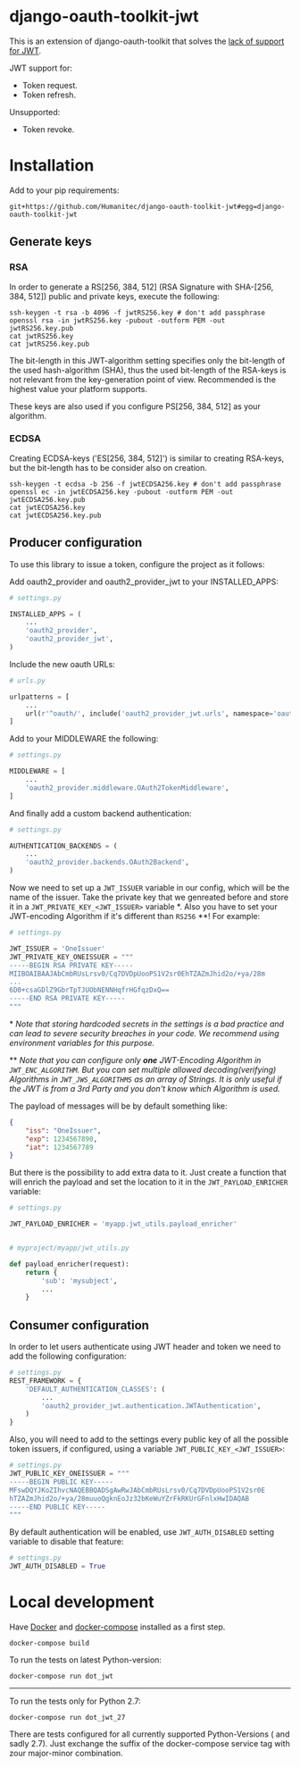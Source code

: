 django-oauth-toolkit-jwt
========================

This is an extension of django-oauth-toolkit that solves the
[lack of support for JWT](https://github.com/jazzband/django-oauth-toolkit/issues/397).

JWT support for:

* Token request.
* Token refresh.

Unsupported:

* Token revoke.


Installation
============

Add to your pip requirements:

```
git+https://github.com/Humanitec/django-oauth-toolkit-jwt#egg=django-oauth-toolkit-jwt
```

Generate keys
-------------

### RSA ###

In order to generate a RS[256, 384, 512] (RSA Signature with SHA-[256, 384, 512]) public and private
keys, execute the following:

```shell script
ssh-keygen -t rsa -b 4096 -f jwtRS256.key # don't add passphrase
openssl rsa -in jwtRS256.key -pubout -outform PEM -out jwtRS256.key.pub
cat jwtRS256.key
cat jwtRS256.key.pub
```

The bit-length in this JWT-algorithm setting specifies only the bit-length of the used hash-algorithm (SHA),
thus the used bit-length of the RSA-keys is not relevant from the key-generation point of view.
Recommended is the highest value your platform supports.

These keys are also used if you configure PS[256, 384, 512] as your algorithm.

### ECDSA ###

Creating ECDSA-keys ('ES[256, 384, 512]') is similar to creating RSA-keys,
but the bit-length has to be consider also on creation.

```shell script
ssh-keygen -t ecdsa -b 256 -f jwtECDSA256.key # don't add passphrase
openssl ec -in jwtECDSA256.key -pubout -outform PEM -out jwtECDSA256.key.pub
cat jwtECDSA256.key
cat jwtECDSA256.key.pub
```

Producer configuration
----------------------

To use this library to issue a token, configure the project as it follows:

Add oauth2_provider and oauth2_provider_jwt to your INSTALLED_APPS:

```python
# settings.py

INSTALLED_APPS = (
    ...
    'oauth2_provider',
    'oauth2_provider_jwt',
)
```

Include the new oauth URLs:

```python
# urls.py

urlpatterns = [
    ...
    url(r'^oauth/', include('oauth2_provider_jwt.urls', namespace='oauth2_provider_jwt')),
]
```

Add to your MIDDLEWARE the following:

```python
# settings.py

MIDDLEWARE = [
    ...
    'oauth2_provider.middleware.OAuth2TokenMiddleware',
]
```

And finally add a custom backend authentication:

```python
# settings.py

AUTHENTICATION_BACKENDS = (
    ...
    'oauth2_provider.backends.OAuth2Backend',
)
```

Now we need to set up a `JWT_ISSUER` variable in our config, which will be the
name of the issuer. Take the private key that we genreated before
and store it in a `JWT_PRIVATE_KEY_<JWT_ISSUER>` variable \*. Also you have to
set your JWT-encoding Algorithm if it's different than `RS256` \**! For example:


```python
# settings.py

JWT_ISSUER = 'OneIssuer'
JWT_PRIVATE_KEY_ONEISSUER = """
-----BEGIN RSA PRIVATE KEY-----
MIIBOAIBAAJAbCmbRUsLrsv0/Cq7DVDpUooPS1V2sr0EhTZAZmJhid2o/+ya/28m
...
6D0+csaGDlZ9GbrTpTJUObNENNHqfrHGfqzDxQ==
-----END RSA PRIVATE KEY-----
"""
```

\* *Note that storing hardcoded secrets in the settings is a bad practice and
can lead to severe security breaches in your code. We recommend using
environment variables for this purpose.*

\** *Note that you can configure only **one** JWT-Encoding Algorithm in
`JWT_ENC_ALGORITHM`. But you can set multiple allowed decoding(verifying)
Algorithms in `JWT_JWS_ALGORITHMS` as an array of Strings. It is only useful
if the JWT is from a 3rd Party and you don't know which Algorithm is used.*

The payload of messages will be by default something like:

```json
{
    "iss": "OneIssuer",
    "exp": 1234567890,
    "iat": 1234567789
}
```

But there is the possibility to add extra data to it. Just create a
function that will enrich the payload and set the location to it in the
`JWT_PAYLOAD_ENRICHER` variable:

```python
# settings.py

JWT_PAYLOAD_ENRICHER = 'myapp.jwt_utils.payload_enricher'


# myproject/myapp/jwt_utils.py

def payload_enricher(request):
    return {
        'sub': 'mysubject',
        ...
    }
```


Consumer configuration
----------------------

In order to let users authenticate using JWT header and token we need to
add the following configuration:

```python
# settings.py
REST_FRAMEWORK = {
    'DEFAULT_AUTHENTICATION_CLASSES': (
        ...
        'oauth2_provider_jwt.authentication.JWTAuthentication',
    )
}
```

Also, you will need to add to the settings every public key of all the
possible token issuers, if configured, using a variable `JWT_PUBLIC_KEY_<JWT_ISSUER>`:

```python
# settings.py
JWT_PUBLIC_KEY_ONEISSUER = """
-----BEGIN PUBLIC KEY-----
MFswDQYJKoZIhvcNAQEBBQADSgAwRwJAbCmbRUsLrsv0/Cq7DVDpUooPS1V2sr0E
hTZAZmJhid2o/+ya/28muuoQgknEoJz32bKeWuYZrFkRKUrGFnlxHwIDAQAB
-----END PUBLIC KEY-----
"""
```

By default authentication will be enabled, use `JWT_AUTH_DISABLED` setting
variable to disable that feature:

```python
# settings.py
JWT_AUTH_DISABLED = True
```


Local development
=================

Have [Docker](https://www.docker.com/) and [docker-compose](https://docs.docker.com/compose/install/) installed as a first step.

```shell script
docker-compose build
```

To run the tests on latest Python-version:

```shell script
docker-compose run dot_jwt
```

----------
To run the tests only for Python 2.7:

```shell script
docker-compose run dot_jwt_27
```

There are tests configured for all currently supported Python-Versions ( and sadly 2.7).
Just exchange the suffix of the docker-compose service tag with zour major-minor combination.

